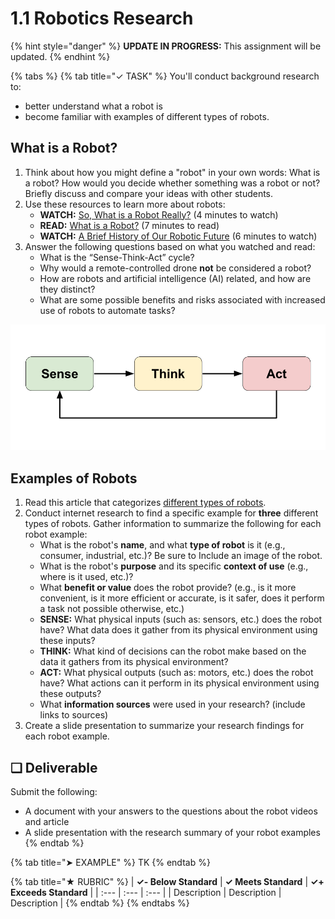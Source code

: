 # 1.1 Robotics Research

{% hint style="danger" %}
**UPDATE IN PROGRESS:** This assignment will be updated.
{% endhint %}

{% tabs %}
{% tab title="✓ TASK" %}
You'll conduct background research to:

* better understand what a robot is
* become familiar with examples of different types of robots.

## What is a Robot?

1. Think about how you might define a "robot" in your own words:  What is a robot? How would you decide whether something was a robot or not? Briefly discuss and compare your ideas with other students.
2. Use these resources to learn more about robots:
   * **WATCH:**  [So, What is a Robot Really?](https://video.wired.com/watch/hardwired-so-what-is-a-robot-really) \(4 minutes to watch\)
   * **READ:**  [What is a Robot?](https://robots.ieee.org/learn/) \(7 minutes to read\)
   * **WATCH:**  [A Brief History of Our Robotic Future](https://www.youtube.com/watch?v=nlrr5b1XWoY) \(6 minutes to watch\)
3. Answer the following questions based on what you watched and read:
   * What is the “Sense-Think-Act” cycle?
   * Why would a remote-controlled drone **not** be considered a robot?
   * How are robots and artificial intelligence \(AI\) related, and how are they distinct?
   * What are some possible benefits and risks associated with increased use of robots to automate tasks?

![](../../.gitbook/assets/sense-think-act.png)

## **Examples of Robots**

1. Read this article that categorizes [different types of robots](https://robots.ieee.org/learn/types-of-robots/).
2. Conduct internet research to find a specific example for **three** different types of robots. Gather information to summarize the following for each robot example:
   * What is the robot's **name**, and what **type of robot** is it \(e.g., consumer, industrial, etc.\)? Be sure to Include an image of the robot.
   * What is the robot's **purpose** and its specific **context of use** \(e.g., where is it used, etc.\)?
   * What **benefit or value** does the robot provide? \(e.g., is it more convenient, is it more efficient or accurate, is it safer, does it perform a task not possible otherwise, etc.\)
   * **SENSE:** What physical inputs \(such as: sensors, etc.\) does the robot have? What data does it gather from its physical environment using these inputs?
   * **THINK:** What kind of decisions can the robot make based on the data it gathers from its physical environment?
   * **ACT:** What physical outputs \(such as: motors, etc.\) does the robot have? What actions can it perform in its physical environment using these outputs?
   * What **information sources** were used in your research? \(include links to sources\)
3. Create a slide presentation to summarize your research findings for each robot example.

## **❏ Deliverable**

Submit the following:

* A document with your answers to the questions about the robot videos and article
* A slide presentation with the research summary of your robot examples
{% endtab %}

{% tab title="➤ EXAMPLE" %}
TK
{% endtab %}

{% tab title="★ RUBRIC" %}
| **✓- Below Standard** | **✓ Meets Standard** | **✓+ Exceeds Standard** |
| :--- | :--- | :--- |
| Description | Description | Description |
{% endtab %}
{% endtabs %}

